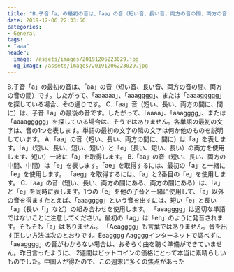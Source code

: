 ```yaml
---
title: "B.子音「a」の最初の音は、「aa」の音（短い音、長い音、両方の音の間、両方の音の間）です。"
date: 2019-12-06 22:33:56
categories:
- General
tags:
- "aaa"
header:
  image: /assets/images/20191206223029.jpg
  og_image: /assets/images/20191206223029.jpg
---
```


B.子音「a」の最初の音は、「aa」の音（短い音、長い音、両方の音の間、両方の音の間）です。したがって、「aaaaaa」、「aaagggg」、または「aaaaggggg」を探している場合、その通りです。 C.「aa」音（短い、長い、両方の間に、間に）は、子音「a」の最後の音です。したがって、「aaaa」、「aaagggg」、または「aaaaggggg」を探している場合は、そうではありません。各単語の最初の文字は、音の1つを表します。単語の最初の文字の隣の文字は何か他のものを説明しています。 A.「aa」の音（短い、長い、両方の間に、間に）は「a」を表します。「a」（短い、長い、短い、短い）と「e」（長い、短い、長い）の両方を使用します、短い）一緒に「a」を取得します。 B.「aa」の音（短い、長い、両方の中間、中間）は「e」を表します。「ae」を取得するには、最初の「a」と一緒に「e」を使用します。 「aeg」を取得するには、「a」と2番目の「e」を使用します。 C.「aa」の音（短い、長い、両方の間にある、両方の間にある）は、「a」と「e」を同時に表します。1つの「e」を他の子音と一緒に使用して、「a」以外の音を得ますたとえば、「aaagggg」という音を出すには、短い「e」と長い「a」（長い「i」など）の組み合わせを使用します。 「aeagggg」は適切な単語ではないことに注意してください。最初の「ag」は「eh」のように発音されます。そもそも「a」はありません。 「Aeagggg」も言葉ではありません。音を出す正しい方法は次のとおりです。Eeagggg Aaggggインターネットで調べずに「aeagggg」の音がわからない場合は、おそらく曲を聴く準備ができていません。昨日言ったように、 2週間はビットコインの価格にとって本当に素晴らしいものでした。中国人が得たので、この週末に多くの焦点があった

